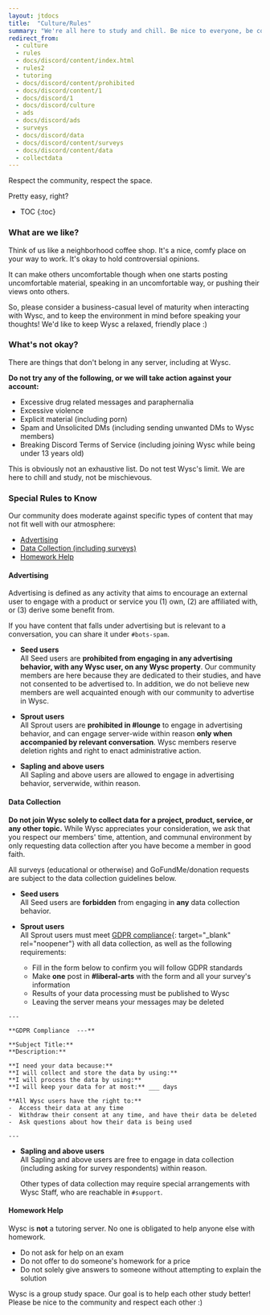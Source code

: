 ```yaml
---
layout: jtdocs
title:  "Culture/Rules"
summary: "We're all here to study and chill. Be nice to everyone, be courteous in your participation, and everything will work out! :)"
redirect_from:
  - culture
  - rules
  - docs/discord/content/index.html
  - rules2
  - tutoring
  - docs/discord/content/prohibited
  - docs/discord/content/1
  - docs/discord/1
  - docs/discord/culture
  - ads
  - docs/discord/ads
  - surveys
  - docs/discord/data
  - docs/discord/content/surveys
  - docs/discord/content/data
  - collectdata
---
```


<p class="text-2xl md:text-3xl">Respect the community, respect the space.</p>

Pretty easy, right?


* TOC
{:toc}


### What are we like?

Think of us like a neighborhood coffee shop. It's a nice, comfy place on your way to work. It's okay to hold controversial opinions.

It can make others uncomfortable though when one starts posting uncomfortable material, speaking in an uncomfortable way, or pushing their views onto others.

So, please consider a business-casual level of maturity when interacting with Wysc, and to keep the environment in mind before speaking your thoughts! We'd like to keep Wysc a relaxed, friendly place :)


<div id="what-do-we-really-hate"></div>

### What's not okay?

There are things that don't belong in any server, including at Wysc.

**Do not try any of the following, or we will take action against your account:**
- Excessive drug related messages and paraphernalia
- Excessive violence
- Explicit material (including porn)
- Spam and Unsolicited DMs (including sending unwanted DMs to Wysc members)
- Breaking Discord Terms of Service (including joining Wysc while being under 13 years old)

This is obviously not an exhaustive list. Do not test Wysc's limit. We are here to chill and study, not be mischievous.


### Special Rules to Know

Our community does moderate against specific types of content that may not fit well with our atmosphere:

- [Advertising](#advertising)
- [Data Collection (including surveys)](#data-collection)
- [Homework Help](#homework-help)


#### Advertising

Advertising is defined as any activity that aims to encourage an external user to engage with a product or service you (1) own, (2) are affiliated with, or (3) derive some benefit from.

If you have content that falls under advertising but is relevant to a conversation, you can share it under `#bots-spam`.

- **Seed users**  
  All Seed users are **prohibited from engaging in any advertising behavior, with any Wysc user, on any Wysc property**. Our community members are here because they are dedicated to their studies, and have not consented to be advertised to. In addition, we do not believe new members are well acquainted enough with our community to advertise in Wysc.

- **Sprout users**  
  All Sprout users are **prohibited in #lounge** to engage in advertising behavior, and can engage server-wide within reason **only when accompanied by relevant conversation**. Wysc members reserve deletion rights and right to enact administrative action.

- **Sapling and above users**  
  All Sapling and above users are allowed to engage in advertising behavior, serverwide, within reason.


#### Data Collection

**Do not join Wysc solely to collect data for a project, product, service, or any other topic.** While Wysc appreciates your consideration, we ask that you respect our members' time, attention, and communal environment by only requesting data collection after you have become a member in good faith.

All surveys (educational or otherwise) and GoFundMe/donation requests are subject to the data collection guidelines below.

- **Seed users**  
  All Seed users are **forbidden** from engaging in **any** data collection behavior.  

- **Sprout users**  
  All Sprout users must meet [GDPR compliance](https://gdpr.eu/what-is-gdpr/){: target="_blank" rel="noopener"} with all data collection, as well as the following requirements:  
    - Fill in the form below to confirm you will follow GDPR standards
    - Make **one** post in **#liberal-arts** with the form and all your survey's information
    - Results of your data processing must be published to Wysc
    - Leaving the server means your messages may be deleted

```
---

**GDPR Compliance  ---**

**Subject Title:** 
**Description:** 

**I need your data because:** 
**I will collect and store the data by using:** 
**I will process the data by using:** 
**I will keep your data for at most:** ___ days

**All Wysc users have the right to:**
-  Access their data at any time
-  Withdraw their consent at any time, and have their data be deleted
-  Ask questions about how their data is being used

---
```  

- **Sapling and above users**  
  All Sapling and above users are free to engage in data collection (including asking for survey respondents) within reason.
  
  Other types of data collection may require special arrangements with Wysc Staff, who are reachable in `#support`.


#### Homework Help

Wysc is **not** a tutoring server. No one is obligated to help anyone else with homework.
- Do not ask for help on an exam
- Do not offer to do someone's homework for a price
- Do not solely give answers to someone without attempting to explain the solution

Wysc is a group study space. Our goal is to help each other study better! Please be nice to the community and respect each other :)